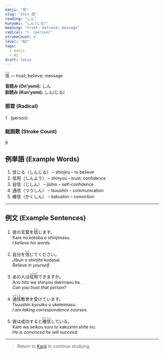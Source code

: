 ```yaml
---
kanji: "信"
slug: "shin-信"
reading: "しん"
kunyomi: "しん(じる)"
meaning: "trust; believe; message"
radical: "亻 (person)"
strokeCount: 9
level: "N2"
tags:
  - kanji
  - N2
draft: false
---
```


<ruby>信<rt>しん</rt></ruby> — trust; believe; message

**音読み (On’yomi):** しん  
**訓読み (Kun’yomi):** しん(じる)  

### 部首 (Radical)
亻 (person)

### 総画数 (Stroke Count)
9

## 例単語 (Example Words)

1. 信じる（<ruby>しんじる</ruby>） – shinjiru – to believe  
2. 信用（<ruby>しんよう</ruby>） – shinyou – trust; confidence  
3. 自信（<ruby>じしん</ruby>） – jishin – self-confidence  
4. 通信（<ruby>つうしん</ruby>） – tsuushin – communication  
5. 確信（<ruby>かくしん</ruby>） – kakushin – conviction

---

## 例文 (Example Sentences)

1. 彼の言葉を<ruby>信<rt>しん</rt></ruby>じます。  
Kare no kotoba o shinjimasu.  
*I believe his words.*

2. 自分を<ruby>信<rt>しん</rt></ruby>じてください。  
Jibun o shinjite kudasai.  
*Believe in yourself.*

3. あの人は<ruby>信用<rt>しんよう</rt></ruby>できますか。  
Ano hito wa shinyou dekimasu ka.  
*Can you trust that person?*

4. <ruby>通信<rt>つうしん</rt></ruby>教育を受けています。  
Tsuushin kyouiku o uketeimasu.  
*I am taking correspondence courses.*

5. 彼は成功すると<ruby>確信<rt>かくしん</rt></ruby>している。  
Kare wa seikou suru to kakushin shite iru.  
*He is convinced he will succeed.*

---

> Return to [Kanji](/kanji/) to continue studying.
